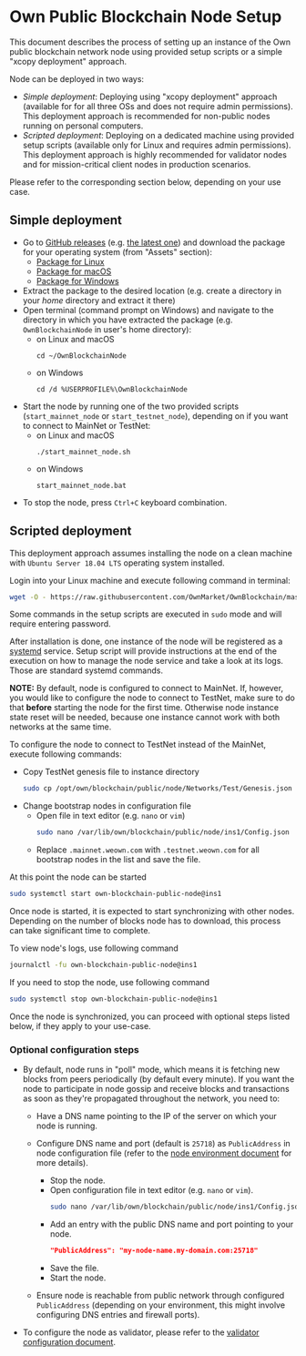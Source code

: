 # Own Public Blockchain Node Setup

This document describes the process of setting up an instance of the Own public blockchain network node using provided setup scripts or a simple "xcopy deployment" approach.

Node can be deployed in two ways:

- _Simple deployment_: Deploying using "xcopy deployment" approach (available for for all three OSs and does not require admin permissions). This deployment approach is recommended for non-public nodes running on personal computers.
- _Scripted deployment_: Deploying on a dedicated machine using provided setup scripts (available only for Linux and requires admin permissions). This deployment approach is highly recommended for validator nodes and for mission-critical client nodes in production scenarios.

Please refer to the corresponding section below, depending on your use case.

## Simple deployment

- Go to [GitHub releases](https://github.com/OwnMarket/OwnBlockchain/releases) (e.g. [the latest one](https://github.com/OwnMarket/OwnBlockchain/releases/latest)) and download the package for your operating system (from "Assets" section):
    - [Package for Linux](https://github.com/OwnMarket/OwnBlockchain/releases/latest/download/OwnPublicBlockchainNode_linux-x64.tar.gz)
    - [Package for macOS](https://github.com/OwnMarket/OwnBlockchain/releases/latest/download/OwnPublicBlockchainNode_osx-x64.tar.gz)
    - [Package for Windows](https://github.com/OwnMarket/OwnBlockchain/releases/latest/download/OwnPublicBlockchainNode_win-x64.zip)
- Extract the package to the desired location (e.g. create a directory in your _home_ directory and extract it there)
- Open terminal (command prompt on Windows) and navigate to the directory in which you have extracted the package (e.g. `OwnBlockchainNode` in user's home directory):
    - on Linux and macOS
        ```
        cd ~/OwnBlockchainNode
        ```
    - on Windows
        ```
        cd /d %USERPROFILE%\OwnBlockchainNode
        ```
- Start the node by running one of the two provided scripts (`start_mainnet_node` or `start_testnet_node`), depending on if you want to connect to MainNet or TestNet:
    - on Linux and macOS
        ```
        ./start_mainnet_node.sh
        ```
    - on Windows
        ```
        start_mainnet_node.bat
        ```
- To stop the node, press `Ctrl+C` keyboard combination.

## Scripted deployment

This deployment approach assumes installing the node on a clean machine with `Ubuntu Server 18.04 LTS` operating system installed.

Login into your Linux machine and execute following command in terminal:

```bash
wget -O - https://raw.githubusercontent.com/OwnMarket/OwnBlockchain/master/Docs/Nodes/setup_linux_node.sh | bash
```

Some commands in the setup scripts are executed in `sudo` mode and will require entering password.

After installation is done, one instance of the node will be registered as a [systemd](https://en.wikipedia.org/wiki/Systemd) service. Setup script will provide instructions at the end of the execution on how to manage the node service and take a look at its logs. Those are standard systemd commands.

**NOTE:** By default, node is configured to connect to MainNet. If, however, you would like to configure the node to connect to TestNet, make sure to do that **before** starting the node for the first time. Otherwise node instance state reset will be needed, because one instance cannot work with both networks at the same time.

To configure the node to connect to TestNet instead of the MainNet, execute following commands:

- Copy TestNet genesis file to instance directory
    ```bash
    sudo cp /opt/own/blockchain/public/node/Networks/Test/Genesis.json /var/lib/own/blockchain/public/node/ins1/Genesis.json
    ```
- Change bootstrap nodes in configuration file
    - Open file in text editor (e.g. `nano` or `vim`)
        ```bash
        sudo nano /var/lib/own/blockchain/public/node/ins1/Config.json
        ```
    - Replace `.mainnet.weown.com` with `.testnet.weown.com` for all bootstrap nodes in the list and save the file.

At this point the node can be started

```bash
sudo systemctl start own-blockchain-public-node@ins1
```

Once node is started, it is expected to start synchronizing with other nodes. Depending on the number of blocks node has to download, this process can take significant time to complete.

To view node's logs, use following command

```bash
journalctl -fu own-blockchain-public-node@ins1
```

If you need to stop the node, use following command

```bash
sudo systemctl stop own-blockchain-public-node@ins1
```

Once the node is synchronized, you can proceed with optional steps listed below, if they apply to your use-case.

### Optional configuration steps

- By default, node runs in "poll" mode, which means it is fetching new blocks from peers periodically (by default every minute). If you want the node to participate in node gossip and receive blocks and transactions as soon as they're propagated throughout the network, you need to:
    - Have a DNS name pointing to the IP of the server on which your node is running.

    - Configure DNS name and port (default is `25718`) as `PublicAddress` in node configuration file (refer to the [node environment document](NodeEnvironment.md#configuration-file) for more details).
        - Stop the node.
        - Open configuration file in text editor (e.g. `nano` or `vim`).
            ```bash
            sudo nano /var/lib/own/blockchain/public/node/ins1/Config.json
            ```
        - Add an entry with the public DNS name and port pointing to your node.
            ```json
            "PublicAddress": "my-node-name.my-domain.com:25718"
            ```
        - Save the file.
        - Start the node.

    - Ensure node is reachable from public network through configured `PublicAddress` (depending on your environment, this might involve configuring DNS entries and firewall ports).

- To configure the node as validator, please refer to the [validator configuration document](ValidatorConfiguration.md).
